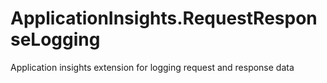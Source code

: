# ApplicationInsights.RequestResponseLogging
Application insights extension for logging request and response data
